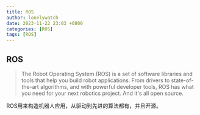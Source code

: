 ```yaml
---
title: ROS
author: lonelywatch
date: 2023-11-22 23:03 +0800
categories: [ROS]
tags: [ROS]
---
```


## ROS

> The Robot Operating System (ROS) is a set of software libraries and tools that help you build robot applications. From drivers to state-of-the-art algorithms, and with powerful developer tools, ROS has what you need for your next robotics project. And it's all open source.

ROS用来构造机器人应用，从驱动到先进的算法都有，并且开源。
